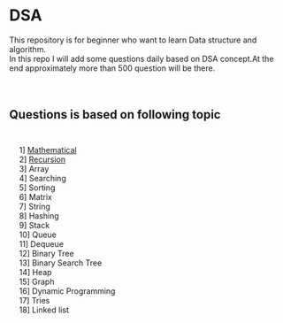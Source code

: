  # **DSA**  <br />
 
 This repository is for beginner who want to learn Data structure and algorithm.<br />
 In this repo I will add some questions daily based on DSA concept.At the end approximately more than 500 question will be there.<br />
 <br /><br />
   
 ## **Questions is based on following topic**<br /><br />
  &emsp;  1] [Mathematical](https://github.com/prashantjagtap2909/DSA/tree/main/Array) <br /> 
 &emsp;  2] [Recursion](https://github.com/prashantjagtap2909/DSA/tree/main/Mathmatics) <br /> 
&emsp;  3] Array <br /> 
  &emsp;  4] Searching <br /> 
  &emsp;  5] Sorting <br /> 
  &emsp;  6] Matrix <br />
  &emsp;  7] String <br />
  &emsp;  8] Hashing <br />
 &emsp;  9] Stack <br />
 &emsp;  10] Queue <br />
 &emsp;  11] Dequeue <br />
&emsp;    12] Binary Tree <br />
  &emsp;  13] Binary Search Tree <br />
   &emsp; 14] Heap <br />
 &emsp;  15] Graph <br />
 &emsp;  16] Dynamic Programming <br />
 &emsp;  17] Tries <br />
 &emsp;  18] Linked list <br />
    

